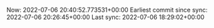 Now: 2022-07-06 20:40:52.773531+00:00 Earliest commit since sync: 2022-07-06 20:26:45+00:00 Last sync: 2022-07-06 18:29:02+00:00

